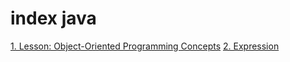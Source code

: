 # index java 
[1. Lesson: Object-Oriented Programming Concepts](./Object.md)
[2. Expression ](./expressions.md)